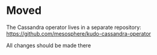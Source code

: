 # Moved

The Cassandra operator lives in a separate repository: https://github.com/mesosphere/kudo-cassandra-operator

All changes should be made there